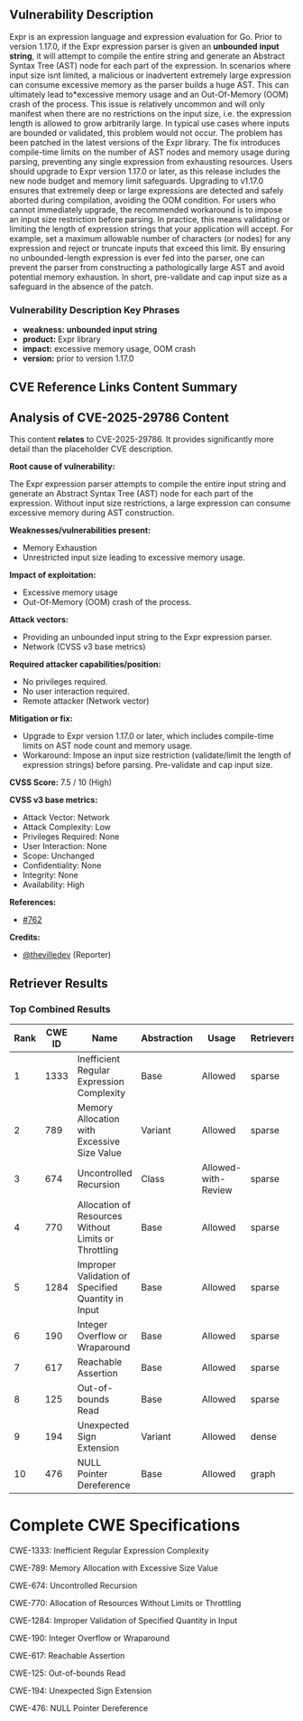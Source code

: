 ## Vulnerability Description
Expr is an expression language and expression evaluation for Go. Prior to version 1.17.0, if the Expr expression parser is given an **unbounded input string**, it will attempt to compile the entire string and generate an Abstract Syntax Tree (AST) node for each part of the expression. In scenarios where input size isnt limited, a malicious or inadvertent extremely large expression can consume excessive memory as the parser builds a huge AST. This can ultimately lead to*excessive memory usage and an Out-Of-Memory (OOM) crash of the process. This issue is relatively uncommon and will only manifest when there are no restrictions on the input size, i.e. the expression length is allowed to grow arbitrarily large. In typical use cases where inputs are bounded or validated, this problem would not occur. The problem has been patched in the latest versions of the Expr library. The fix introduces compile-time limits on the number of AST nodes and memory usage during parsing, preventing any single expression from exhausting resources. Users should upgrade to Expr version 1.17.0 or later, as this release includes the new node budget and memory limit safeguards. Upgrading to v1.17.0 ensures that extremely deep or large expressions are detected and safely aborted during compilation, avoiding the OOM condition. For users who cannot immediately upgrade, the recommended workaround is to impose an input size restriction before parsing. In practice, this means validating or limiting the length of expression strings that your application will accept. For example, set a maximum allowable number of characters (or nodes) for any expression and reject or truncate inputs that exceed this limit. By ensuring no unbounded-length expression is ever fed into the parser, one can prevent the parser from constructing a pathologically large AST and avoid potential memory exhaustion. In short, pre-validate and cap input size as a safeguard in the absence of the patch.

### Vulnerability Description Key Phrases
- **weakness:** **unbounded input string**
- **product:** Expr library
- **impact:** excessive memory usage, OOM crash
- **version:** prior to version 1.17.0

## CVE Reference Links Content Summary
## Analysis of CVE-2025-29786 Content

This content **relates** to CVE-2025-29786. It provides significantly more detail than the placeholder CVE description.

**Root cause of vulnerability:**

The Expr expression parser attempts to compile the entire input string and generate an Abstract Syntax Tree (AST) node for each part of the expression.  Without input size restrictions, a large expression can consume excessive memory during AST construction.

**Weaknesses/vulnerabilities present:**

*   Memory Exhaustion
*   Unrestricted input size leading to excessive memory usage.

**Impact of exploitation:**

*   Excessive memory usage
*   Out-Of-Memory (OOM) crash of the process.

**Attack vectors:**

*   Providing an unbounded input string to the Expr expression parser.
*   Network (CVSS v3 base metrics)

**Required attacker capabilities/position:**

*   No privileges required.
*   No user interaction required.
*   Remote attacker (Network vector)

**Mitigation or fix:**

*   Upgrade to Expr version 1.17.0 or later, which includes compile-time limits on AST node count and memory usage.
*   Workaround: Impose an input size restriction (validate/limit the length of expression strings) before parsing. Pre-validate and cap input size.

**CVSS Score:** 7.5 / 10 (High)

**CVSS v3 base metrics:**

*   Attack Vector: Network
*   Attack Complexity: Low
*   Privileges Required: None
*   User Interaction: None
*   Scope: Unchanged
*   Confidentiality: None
*   Integrity: None
*   Availability: High

**References:**

*   [#762](https://github.com/expr-lang/expr/pull/762)

**Credits:**

*   [@thevilledev](https://github.com/thevilledev) (Reporter)

## Retriever Results

### Top Combined Results

| Rank | CWE ID | Name | Abstraction | Usage  | Retrievers | Individual Scores |
|------|--------|------|-------------|-------|------------|-------------------|
| 1 | 1333 | Inefficient Regular Expression Complexity | Base | Allowed | sparse | 1.818 |
| 2 | 789 | Memory Allocation with Excessive Size Value | Variant | Allowed | sparse | 1.702 |
| 3 | 674 | Uncontrolled Recursion | Class | Allowed-with-Review | sparse | 1.649 |
| 4 | 770 | Allocation of Resources Without Limits or Throttling | Base | Allowed | sparse | 1.631 |
| 5 | 1284 | Improper Validation of Specified Quantity in Input | Base | Allowed | sparse | 1.628 |
| 6 | 190 | Integer Overflow or Wraparound | Base | Allowed | sparse | 1.513 |
| 7 | 617 | Reachable Assertion | Base | Allowed | sparse | 1.511 |
| 8 | 125 | Out-of-bounds Read | Base | Allowed | sparse | 1.477 |
| 9 | 194 | Unexpected Sign Extension | Variant | Allowed | dense | 0.410 |
| 10 | 476 | NULL Pointer Dereference | Base | Allowed | graph | 0.002 |



# Complete CWE Specifications

CWE-1333: Inefficient Regular Expression Complexity

CWE-789: Memory Allocation with Excessive Size Value

CWE-674: Uncontrolled Recursion

CWE-770: Allocation of Resources Without Limits or Throttling

CWE-1284: Improper Validation of Specified Quantity in Input

CWE-190: Integer Overflow or Wraparound

CWE-617: Reachable Assertion

CWE-125: Out-of-bounds Read

CWE-194: Unexpected Sign Extension

CWE-476: NULL Pointer Dereference
